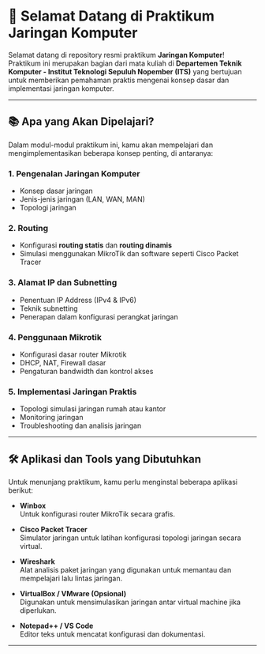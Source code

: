 # 👋 Selamat Datang di Praktikum Jaringan Komputer

Selamat datang di repository resmi praktikum **Jaringan Komputer**!  
Praktikum ini merupakan bagian dari mata kuliah di **Departemen Teknik Komputer - Institut Teknologi Sepuluh Nopember (ITS)** yang bertujuan untuk memberikan pemahaman praktis mengenai konsep dasar dan implementasi jaringan komputer.

---

## 📚 Apa yang Akan Dipelajari?

Dalam modul-modul praktikum ini, kamu akan mempelajari dan mengimplementasikan beberapa konsep penting, di antaranya:

### 1. **Pengenalan Jaringan Komputer**
- Konsep dasar jaringan
- Jenis-jenis jaringan (LAN, WAN, MAN)
- Topologi jaringan

### 2. **Routing**
- Konfigurasi **routing statis** dan **routing dinamis**
- Simulasi menggunakan MikroTik dan software seperti Cisco Packet Tracer

### 3. **Alamat IP dan Subnetting**
- Penentuan IP Address (IPv4 & IPv6)
- Teknik subnetting
- Penerapan dalam konfigurasi perangkat jaringan

### 4. **Penggunaan Mikrotik**
- Konfigurasi dasar router Mikrotik
- DHCP, NAT, Firewall dasar
- Pengaturan bandwidth dan kontrol akses

### 5. **Implementasi Jaringan Praktis**
- Topologi simulasi jaringan rumah atau kantor
- Monitoring jaringan
- Troubleshooting dan analisis jaringan

---

## 🛠 Aplikasi dan Tools yang Dibutuhkan

Untuk menunjang praktikum, kamu perlu menginstal beberapa aplikasi berikut:

- **Winbox**  
  Untuk konfigurasi router MikroTik secara grafis.

- **Cisco Packet Tracer**  
  Simulator jaringan untuk latihan konfigurasi topologi jaringan secara virtual.

- **Wireshark**  
  Alat analisis paket jaringan yang digunakan untuk memantau dan mempelajari lalu lintas jaringan.

- **VirtualBox / VMware (Opsional)**  
  Digunakan untuk mensimulasikan jaringan antar virtual machine jika diperlukan.

- **Notepad++ / VS Code**  
  Editor teks untuk mencatat konfigurasi dan dokumentasi.

---